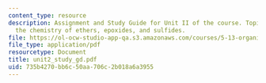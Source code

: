 ```yaml
---
content_type: resource
description: Assignment and Study Guide for Unit II of the course. Topics include
  the chemistry of ethers, epoxides, and sulfides.
file: https://ol-ocw-studio-app-qa.s3.amazonaws.com/courses/5-13-organic-chemistry-ii-fall-2003/735b4270bb6c50aa706c2b018a6a3955_unit2_study_gd.pdf
file_type: application/pdf
resourcetype: Document
title: unit2_study_gd.pdf
uid: 735b4270-bb6c-50aa-706c-2b018a6a3955
---
```

